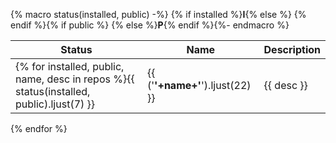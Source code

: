 {% macro status(installed, public) -%}
{% if installed %}**I**{% else %} {% endif %}{% if public %} {% else %}**P**{% endif %}{%- endmacro %}

Status  | Name                    | Description
------- | ----------------------- | ------------
{% for installed, public, name, desc in repos %}{{ status(installed, public).ljust(7) }} | {{ ('**'+name+'**').ljust(22) }} | {{ desc }}
{% endfor %}
